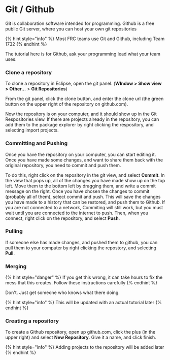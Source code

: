 # Git / Github

Git is collaboration software intended for programming. Github is a free public Git server, where you can host your own git repositories

{% hint style="info" %}
Most FRC teams use Git and Github, including Team 1732
{% endhint %}

The tutorial here is for Github, ask your programming lead what your team uses.

### Clone a repository

To clone a repository in Eclipse, open the git panel. \(**WIndow **&gt;** Show view **&gt;** Other...** &gt; **Git Repositories**\)

From the git panel, click the clone button, and enter the clone url \(the green button on the upper right of the repository on github.com\).

Now the repository is on your computer, and it should show up in the Git Respositories view. If there are projects already in the repository, you can add them to the package explorer by right clicking the respository, and selecting import projects.

### Committing and Pushing

Once you have the repository on your computer, you can start editing it. Once you have made some changes, and want to share them back with the original repository, you need to commit and push them.

To do this, right click on the repository in the git view, and select **Commit**. In the view that pops up, all of the changes you have made show up on the top left. Move them to the bottom left by dragging them, and write a commit message on the right. Once you have chosen the changes to commit \(probably all of them\), select commit and push. This will save the changes you have made to a history that can be restored, and push them to Github. If you are not connected to a network, Commiting will still work, but you must wait until you are connected to the internet to push. Then, when you connect, right click on the repository, and select **Push**.

### Pulling

If someone else has made changes, and pushed them to github, you can pull them to your computer by right clicking the repostory, and selecting **Pull**.

### Merging

{% hint style="danger" %}
If you get this wrong, it can take hours to fix the mess that this creates. Follow these instructions carefully
{% endhint %}

Don't. Just get someone who knows what there doing.

{% hint style="info" %}
This will be updated with an actual tutorial later
{% endhint %}

### Creating a repository

To create a Github repository, open up github.com, click the plus \(in the upper right\) and select **New Repository**. Give it a name, and click finish.

{% hint style="info" %}
Adding projects to the repository will be added later
{% endhint %}

